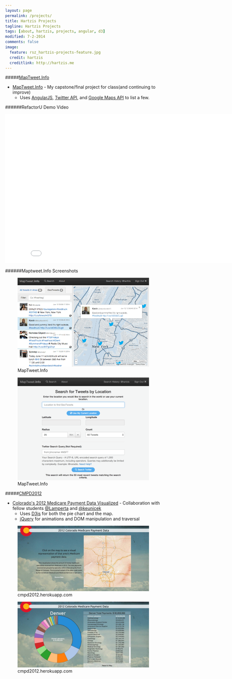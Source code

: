 ```yaml
---
layout: page
permalink: /projects/
title: Hartzis Projects
tagline: Hartzis Projects
tags: [about, hartzis, projects, angular, d3]
modified: 7-2-2014
comments: false
image:
  feature: rsz_hartzis-projects-feature.jpg
  credit: hartzis
  creditlink: http://hartzis.me
---
```


#####[MapTweet.Info](http://www.maptweet.info)
* [MapTweet.Info](http://www.maptweet.info) - My capstone/final project for class(and continuing to improve)
  * Uses [AngularJS](http://www.angularjs.com), [Twitter API](http://dev.twitter.com), and [Google Maps API](https://developers.google.com/maps/) to list a few.

######RefactorU Demo Video

<iframe width="853" height="480" src="//www.youtube.com/embed/1xBC6NJfRnk?rel=0" frameborder="0" allowfullscreen></iframe>

######Maptweet.Info Screenshots

<figure>
    <a href="/images/maptweet-info-ss.png"><img src="/images/maptweet-info-ss.png"></a>
    <figcaption>MapTweet.Info</figcaption>
</figure>
<figure>
    <a href="/images/maptweet-search-ss.png"><img src="/images/maptweet-search-ss.png"></a>
    <figcaption>MapTweet.Info</figcaption>
</figure>

#####[CMPD2012](http://cmpd2012.herokuapp.com)
* [Colorado's 2012 Medicare Payment Data Visualized](http://cmpd2012.herokuapp.com) - Collaboration with fellow students [@Lamperta](http://www.twitter.com/Lamperta) and [@keunicek](http://www.twitter.com/keunicek)
  * Uses [D3js](http://www.d3js.com) for both the pie chart and the map.
  * [jQuery](http://jquery.com) for animations and DOM manipulation and traversal

<figure>
    <a href="/images/cmpd2012-map-ss.jpg"><img src="/images/cmpd2012-map-ss.jpg"></a>
  <figcaption>cmpd2012.herokuapp.com</figcaption>
</figure>
<figure>
    <a href="/images/cmpd2012-info-ss.jpg"><img src="/images/cmpd2012-info-ss.jpg"></a>
    <figcaption>cmpd2012.herokuapp.com</figcaption>
</figure>